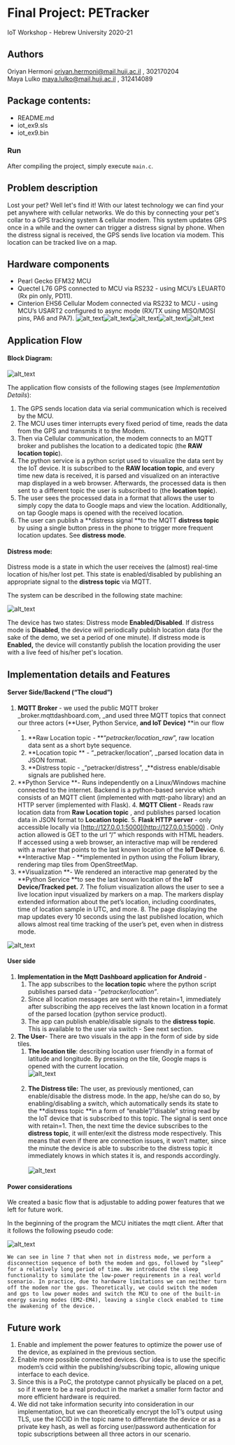 <h1>Final Project: PETracker</h1>
<p>IoT Workshop - Hebrew University 2020-21

## Authors
Oriyan Hermoni oriyan.hermoni@mail.huji.ac.il , 302170204<br> 
Maya Lulko maya.lulko@mail.huji.ac.il , 312414089

## Package contents:
* README.md
* iot_ex9.sls
* iot_ex9.bin


### Run
After compiling the project, simply execute `main.c`.

<h2>Problem description</h2>


Lost your pet? Well let's find it! With our latest technology we can find your pet anywhere with cellular networks. We do this by connecting your pet's collar to a GPS tracking system & cellular modem. This system updates GPS once in a while and the owner can trigger a distress signal by phone. When the distress signal is received, the GPS sends live location via modem. This location can be tracked live on a map.

<h2>Hardware components</h2>

*   Pearl Gecko EFM32 MCU
*   Quectel L76 GPS connected to MCU via RS232 - using MCU’s LEUART0 (Rx pin only, PD11).
*   Cinterion EHS6 Cellular Modem connected via RS232 to MCU - using MCU’s USART2 configured to async mode (RX/TX using MISO/MOSI pins, PA6 and PA7). 
![alt_text](images/mcu.png "MCU")![alt_text](images/modem.png "Cellular Modem")![alt_text](images/gps.png "GPS")![alt_text](images/usb_battery.png "USB Battery")![alt_text](images/iot_system.png "Entire system running on portable USB battery")



<h2>Application Flow</h2>


<h4>Block Diagram:</h4>


![alt_text](images/app_flow_block_diagram.png "App Flow")


The application flow consists of the following stages (see _Implementation Details_):



1. The GPS sends location data via serial communication which is received by the MCU. 
2. The MCU uses timer interrupts every fixed period of time, reads the data from the GPS and transmits it to the Modem. 
3. Then via Cellular communication, the modem connects to an MQTT broker and publishes the location to a dedicated topic (the **RAW location topic**).
4. The python service is a python script used to visualize the data sent by the IoT device. It is subscribed to the **RAW location topic**, and every time new data is received, it is parsed and visualized on an interactive map displayed in a web browser. Afterwards, the processed data is then sent to a different topic the user is subscribed to (the **location topic**).
5. The user sees the processed data in a format that allows the user to simply copy the data to Google maps and view the location. Additionally, on tap Google maps is opened with the received location.
6. The user can publish a **distress signal **to the MQTT **distress topic** by using a single button press in the phone to trigger more frequent location updates. See **distress mode**.

<h4>Distress mode:</h4>


Distress mode is a state in which the user receives the (almost) real-time location of his/her lost pet. This state is enabled/disabled by publishing an appropriate signal to the **distress topic** via MQTT.

The system can be described in the following state machine:

![alt_text](images/distress_state_machine.png "Distress Mode")


The device has two states: Distress mode **Enabled/Disabled**. If distress mode is **Disabled**, the device will periodically publish location data (for the sake of the demo, we set a period of one minute). If distress mode is **Enabled,** the device will constantly publish the location providing the user with a live feed of his/her pet's location. 

<h2>Implementation details and Features</h2>


<h4>Server Side/Backend (“The cloud”)</h4>




1. **MQTT Broker** - we used the public MQTT broker _broker.mqttdashboard.com, _and used three MQTT topics that connect our three actors (**User, Python Service, **and **IoT Device**)**  **in our flow - 
    1. **Raw Location topic - **“_petracker/location_raw_”, raw location data sent as a short byte sequence.
    2. **Location topic ** - “_petracker/location”, _parsed location data in JSON format.
    3. **Distress topic - _“petracker/distress”, _**distress enable/disable signals are published here.
2. **Python Service **- Runs independently on a Linux/Windows machine connected to the internet. Backend is a python-based service which consists of an MQTT client (implemented with mqtt-paho library) and an HTTP server (implemented with Flask).
    4. **MQTT Client** - Reads raw location data from **Raw Location topic** , and publishes parsed location data in JSON format to **Location topic**.
    5. **Flask HTTP server** - only accessible locally via [http://127.0.0.1:5000](http://127.0.0.1:5000) . Only action allowed is GET to the url “/” which responds with HTML headers. If accessed using a web browser, an interactive map will be rendered with a marker that points to the last known location of the **IoT Device**.
    6. **Interactive Map - **implemented in python using the Folium library, rendering map tiles from OpenStreetMap.
3. **Visualization **- We rendered an interactive map generated by the **Python Service **to see the last known location of the **IoT Device/Tracked pet.**
    7. The folium visualization allows the user to see a live location input visualized by markers on a map. The markers display extended information about the pet’s location, including coordinates, time of location sample in UTC, and more.
    8. The page displaying the map updates every 10 seconds using the last published location, which allows almost real time tracking of the user’s pet, even when in distress mode.


![alt_text](images/map_visualization.png "Interactive Map")

<h4>User side</h4>




1. **Implementation in the Mqtt Dashboard application for Android** -
    1. The app subscribes to the **location topic** where the python script publishes parsed data - “_petracker/location”_. 
    2. Since all location messages are sent with the retain=1, immediately after subscribing the app receives the last known location in a format of the parsed location (python service product).
    3. The app can publish enable/disable signals to the **distress topic**. This is available to the user via switch - See next section.
2. **The User**- There are two visuals in the app in the form of side by side tiles. 
    1. **The location tile**: describing location user friendly in a format of latitude and longitude. By pressing on the tile, Google maps is opened with the current location.<br>
![alt_text](images/mqtt_dash1.png "MQTT Dash Location Tile")<br><br>
    2. **The Distress tile:** The user, as previously mentioned, can enable/disable the distress mode. In the app, he/she can do so, by enabling/disabling a switch, which automatically sends its state to the **distress topic **in a form of “enable”/”disable” string read by the IoT device that is subscribed to this topic. The signal is sent once with retain=1. Then, the next time the device subscribes to the **distress topic**, it will enter/exit the distress mode respectively. This means that even if there are connection issues, it won’t matter, since the minute the device is able to subscribe to the distress topic it immediately knows in which states it is, and responds accordingly.<br>     
![alt_text](images/mqtt_dash2.png "MQTT Distress Tile")


<h4>Power considerations</h4>


We created a basic flow that is adjustable to adding power features that we left for future work. 

In the beginning of the program the MCU initiates the mqtt client. After that it follows the following pseudo code:


![alt_text](images/algorithm.png "Algorithm Sketch")



    We can see in line 7 that when not in distress mode, we perform a disconnection sequence of both the modem and gps, followed by “sleep” for a relatively long period of time. We introduced the sleep functionality to simulate the low-power requirements in a real world scenario. In practice, due to hardware limitations we can neither turn off the modem nor the gps. Theoretically, we could switch the modem and gps to low power modes and switch the MCU to one of the built-in energy saving modes (EM2-EM4), leaving a single clock enabled to time the awakening of the device.

<h2>Future work</h2>




1. Enable and implement the power features to optimize the power use of the device, as explained in the previous section.
2. Enable more possible connected devices. Our idea is to use the specific modem’s ccid within the publishing/subscribing topic, allowing unique interface to each device.
3. Since this is a PoC, the prototype cannot physically be placed on a pet, so if it were to be a real product in the market a smaller form factor and more efficient hardware is required.
4. We did not take information security into consideration in our implementation, but we can theoretically encrypt the IoT’s output using TLS, use the ICCID in the topic name to differentiate the device or as a private key hash, as well as forcing user/password authentication for topic subscriptions between all three actors in our scenario.
